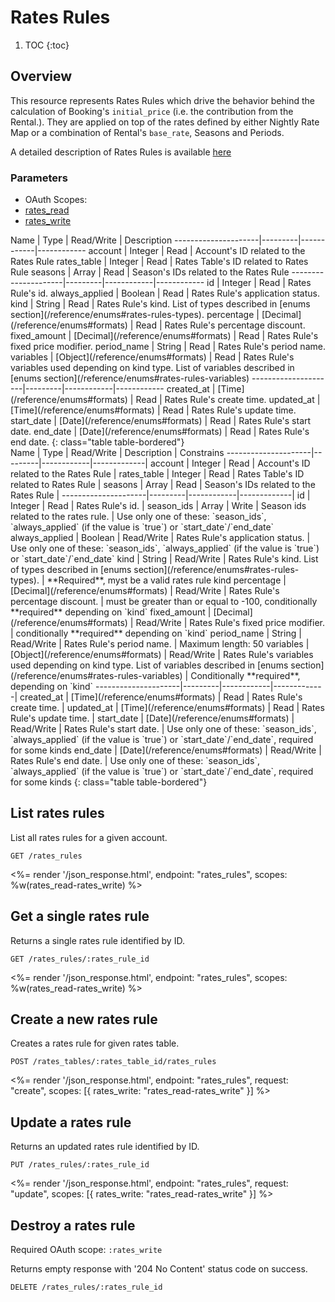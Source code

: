# Rates Rules

1. TOC
{:toc}

## Overview

This resource represents Rates Rules which drive the behavior behind the calculation of Booking's `initial_price` (i.e. the contribution from the Rental.). They are applied on top of the rates defined by either Nightly Rate Map or a combination of Rental's `base_rate`, Seasons and Periods.

A detailed description of Rates Rules is available [here](https://manual.bookingsync.com/hc/en-us/articles/360005324073-All-our-Rates-Rules)

### Parameters
<ul class="nav nav-pills" role="tablist">
  <li class="disabled"><a>OAuth Scopes:</a></li>
  <li class="active"><a href="#rates_read" role="tab" data-toggle="pill">rates_read</a></li>
  <li><a href="#rates_write" role="tab" data-toggle="pill">rates_write</a></li>
</ul>
<div class="tab-content" markdown="1">
  <div class="tab-pane active" id="rates_read" markdown="1">
Name                 | Type    | Read/Write | Description
---------------------|---------|------------|------------
account              | Integer | Read       | Account's ID related to the Rates Rule
rates_table          | Integer | Read       | Rates Table's ID related to Rates Rule
seasons              | Array   | Read       | Season's IDs related to the Rates Rule
---------------------|---------|------------|------------
id                   | Integer | Read       | Rates Rule's id.
always_applied       | Boolean | Read       | Rates Rule's application status.
kind                 | String  | Read       | Rates Rule's kind. List of types described in [enums section](/reference/enums#rates-rules-types).
percentage           | [Decimal](/reference/enums#formats) | Read       | Rates Rule's percentage discount.
fixed_amount         | [Decimal](/reference/enums#formats) | Read       | Rates Rule's fixed price modifier.
period_name          | String  | Read       | Rates Rule's period name.
variables            | [Object](/reference/enums#formats) | Read       | Rates Rule's variables used depending on kind type. List of variables described in [enums section](/reference/enums#rates-rules-variables)
---------------------|---------|------------|------------
created_at           | [Time](/reference/enums#formats) | Read       | Rates Rule's create time.
updated_at           | [Time](/reference/enums#formats) | Read       | Rates Rule's update time.
start_date           | [Date](/reference/enums#formats) | Read       | Rates Rule's start date.
end_date             | [Date](/reference/enums#formats) | Read       | Rates Rule's end date.
{: class="table table-bordered"}
  </div>
  <div class="tab-pane" id="rates_write" markdown="1">
Name                 | Type    | Read/Write | Description | Constrains
---------------------|---------|------------|-------------|
account              | Integer | Read       | Account's ID related to the Rates Rule |
rates_table          | Integer | Read       | Rates Table's ID related to Rates Rule |
seasons              | Array   | Read       | Season's IDs related to the Rates Rule |
---------------------|---------|------------|-------------|
id                   | Integer | Read       | Rates Rule's id. |
season_ids           | Array   | Write      | Season ids related to the rates rule. | Use only one of these: `season_ids`, `always_applied` (if the value is `true`) or `start_date`/`end_date`
always_applied       | Boolean | Read/Write | Rates Rule's application status. | Use only one of these: `season_ids`, `always_applied` (if the value is `true`) or `start_date`/`end_date`
kind                 | String  | Read/Write | Rates Rule's kind. List of types described in [enums section](/reference/enums#rates-rules-types). | **Required**, myst be a valid rates rule kind
percentage           | [Decimal](/reference/enums#formats) | Read/Write | Rates Rule's percentage discount. | must be greater than or equal to -100, conditionally **required** depending on `kind`
fixed_amount         | [Decimal](/reference/enums#formats) | Read/Write | Rates Rule's fixed price modifier. | conditionally **required** depending on `kind`
period_name          | String  | Read/Write | Rates Rule's period name. | Maximum length: 50
variables            | [Object](/reference/enums#formats) | Read/Write | Rates Rule's variables used depending on kind type. List of variables described in [enums section](/reference/enums#rates-rules-variables) | Conditionally **required**, depending on `kind`
---------------------|---------|------------|-------------|
created_at           | [Time](/reference/enums#formats) | Read       | Rates Rule's create time. |
updated_at           | [Time](/reference/enums#formats) | Read       | Rates Rule's update time. |
start_date           | [Date](/reference/enums#formats) | Read/Write | Rates Rule's start date. | Use only one of these: `season_ids`, `always_applied` (if the value is `true`) or `start_date`/`end_date`, required for some kinds
end_date             | [Date](/reference/enums#formats) | Read/Write | Rates Rule's end date. | Use only one of these: `season_ids`, `always_applied` (if the value is `true`) or `start_date`/`end_date`, required for some kinds
{: class="table table-bordered"}
  </div>
</div>

## List rates rules

List all rates rules for a given account.

~~~
GET /rates_rules
~~~

<%= render '/json_response.html', endpoint: "rates_rules", scopes: %w(rates_read-rates_write) %>

## Get a single rates rule

Returns a single rates rule identified by ID.

~~~
GET /rates_rules/:rates_rule_id
~~~

<%= render '/json_response.html', endpoint: "rates_rules", scopes: %w(rates_read-rates_write) %>

## Create a new rates rule

Creates a rates rule for given rates table.

~~~
POST /rates_tables/:rates_table_id/rates_rules
~~~

<%= render '/json_response.html', endpoint: "rates_rules", request: "create",
  scopes: [{ rates_write: "rates_read-rates_write" }] %>

## Update a rates rule

Returns an updated rates rule identified by ID.

~~~
PUT /rates_rules/:rates_rule_id
~~~

<%= render '/json_response.html', endpoint: "rates_rules", request: "update",
  scopes: [{ rates_write: "rates_read-rates_write" }] %>

## Destroy a rates rule

Required OAuth scope: `:rates_write`

Returns empty response with '204 No Content' status code on success.

~~~~~~
DELETE /rates_rules/:rates_rule_id
~~~~~~
